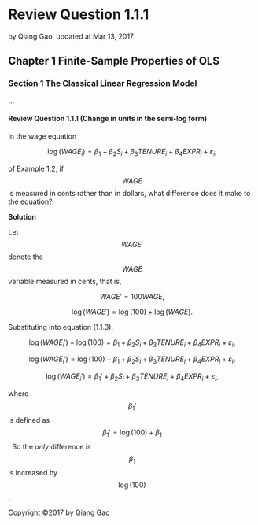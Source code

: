 # Review Question 1.1.1

by Qiang Gao, updated at Mar 13, 2017

## Chapter 1 Finite-Sample Properties of OLS

### Section 1 The Classical Linear Regression Model

...

#### Review Question 1.1.1 \(Change in units in the semi-log form\)

In the wage equation

$$
\log ( WAGE_i ) = \beta_1 + \beta_2 S_i + \beta_3 TENURE_i + \beta_4 EXPR_i + \varepsilon_i,
\tag{1.1.3}
$$

of Example 1.2, if $$WAGE$$ is measured in cents rather than in dollars, what difference does it make to the equation?

**Solution**

Let $$WAGE'$$ denote the $$WAGE$$ variable measured in cents, that is,

$$
WAGE' = 100 WAGE,
$$

$$
\log ( WAGE' ) = \log (100) + \log ( WAGE ).
$$

Substituting into equation \(1.1.3\),

$$
\log ( WAGE_i') - \log (100) = \beta_1 + \beta_2 S_i +
\beta_3 TENURE_i + \beta_4 EXPR_i +
\varepsilon_i,
$$

$$
\log (\mathit{WAGE}_i') = \log (100) + \beta_1 + \beta_2 S_i +
\beta_3 \mathit{TENURE}_i + \beta_4 \mathit{EXPR}_i +
\varepsilon_i,
$$

$$
\log ( WAGE_i') = \beta_1' + \beta_2 S_i + \beta_3
 TENURE_i + \beta_4 EXPR_i + \varepsilon_i,
$$

where $$\beta_1'$$ is defined as $$\beta_1' = \log (100) + \beta_1$$. So the _only_ difference is $$\beta_1$$ is increased by $$\log (100)$$.

Copyright ©2017 by Qiang Gao

